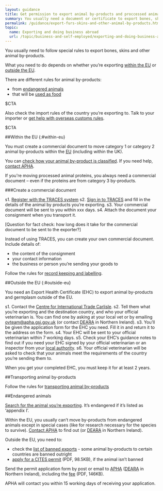 ```yaml
---
layout: guidance
title: Get permission to export animal by-products and proccessed animal protein
summary: You usually need a document or certificate to export bones, skins and other animal by-products.
permalink: /guidance/export-furs-skins-and-other-animal-by-products.html
topic:
  name: Exporting and doing business abroad
  url: /topic/business-and-self-employed/exporting-and-doing-business-abroad.html
---
```


You usually need to follow special rules to export bones, skins and other animal by-products.

What you need to do depends on whether you’re exporting [within the EU](#within-eu) or [outside the EU](#outside-eu).

There are different rules for animal by-products:

- from [endangered animals](#endangered-animals)
- that will be [used as food](/guidance/get-a-licence-to-export-food-and-agricultural-products.html)

$CTA

Also check the import rules of the country you’re exporting to. Talk to your importer or [get help with overseas customs rules](/answer/choosing-export-market-ukti.html).

$CTA

##Within the EU
{:#within-eu}

You must create a commercial document to move category 1 or category 2 animal by-products within the [EU](/eu-eea) (including within the UK).

You can [check how your animal by-product is classified](https://www.gov.uk/guidance/animal-by-product-categories-site-approval-hygiene-and-disposal). If you need help, [contact APHA](https://www.gov.uk/government/organisations/animal-and-plant-health-agency/about/access-and-opening#a-z-of-services).

If you're moving processed animal proteins, you always need a commercial document – even if the proteins are from category 3 by-products.

###Create a commercial document

s1. [Register with the TRACES system](https://webgate.ec.europa.eu/sanco/traces/registration/open.do)
s2. [Sign in to TRACES](https://webgate.ec.europa.eu/sanco/traces/security/askLogin.do) and fill in the details of the animal by products you’re exporting.
s3. Your commercial document will be sent to you within xxx days.
s4. Attach the document your consignment when you transport it.

[Question for fact check: how long does it take for the commercial document to be sent to the exporter?]

Instead of using TRACES, you can create your own commercial document. Include details of:

- the content of the consignment
- your contact information
- the business or person you’re sending your goods to

Follow the rules for [record keeping and labelling](https://www.gov.uk/guidance/animal-by-product-categories-site-approval-hygiene-and-disposal#keepingrecords-and-labelling).

##Outside the EU
{:#outside-eu}

You need an Export Health Certificate (EHC) to export animal by-products and germplasm outside of the EU. 

s1. Contact the [Centre for International Trade Carlisle](https://www.gov.uk/government/uploads/system/uploads/attachment_data/file/491835/contacts-international-trade.pdf).
s2. Tell them what you’re exporting and the destination country, and who your official veterinarian is. You can find one by asking at your local vet or by emailing ovteam@apha.gsi.gov.uk (or contact [DEARA](https://www.daera-ni.gov.uk/contact) in Northern Ireland).
s3. You’ll be given the application form for the EHC you need. Fill it in and return it to the address on the form.
s4. Your EHC will be sent to your official veterinarian within 7 working days.
s5. Check your EHC’s guidance notes to find out if you need your EHC signed by your official veterinarian or an inspector from your [local authority](https://www.gov.uk/find-local-council).
s6. Your official veterinarian will be asked to check that your animals meet the requirements of the country you’re sending them to.

When you get your completed EHC, you must keep it for at least 2 years.

##Transporting animal by-products

Follow the rules for [transporting animal by-products](https://www.gov.uk/guidance/transporting-animal-by-products)

##Endangered animals

[Search for the animal you’re exporting](http://www.speciesplus.net/). It’s endangered if it’s listed as ‘appendix I’.

Within the EU, you usually can’t move by-products from endangered animals except in special cases (like for research necessary for the species to survive). [Contact APHA](http://www.gov.uk/government/organisations/animal-and-plant-health-agency/about/access-and-opening) to find out (or [DEARA](https://www.dardni.gov.uk/contact) in Northern Ireland).

Outside the EU, you need to:

- check the [list of banned exports](https://cites.org/eng/resources/ref/suspend.php) - some animal by-products to certain countries are banned outright
- [apply for a CITES permit](https://www.gov.uk/government/uploads/system/uploads/attachment_data/file/423417/form-fed0172.pdf) (PDF, 98.5KB), if the animal isn’t banned

Send the permit application form by post or email to [APHA](https://govuk-import-export.herokuapp.com/guidance/get-a-licence-to-export-circus-endangered-research-animals.html#contacts) ([DEARA](https://www.dardni.gov.uk/contact) in Northern Ireland), including the [fee](https://www.gov.uk/government/uploads/system/uploads/attachment_data/file/355264/cites-ag-ct-01.pdf) (PDF, 146KB).

APHA will contact you within 15 working days of receiving your application.

